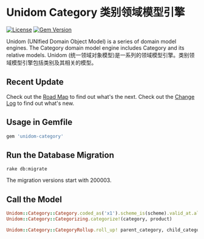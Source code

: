 # Unidom Category 类别领域模型引擎

[![License](https://img.shields.io/badge/license-MIT-green.svg)](http://opensource.org/licenses/MIT)
[![Gem Version](https://badge.fury.io/rb/unidom-category.svg)](https://badge.fury.io/rb/unidom-category)

Unidom (UNIfied Domain Object Model) is a series of domain model engines. The Category domain model engine includes Category and its relative models.
Unidom (统一领域对象模型)是一系列的领域模型引擎。类别领域模型引擎包括类别及其相关的模型。

## Recent Update
Check out the [Road Map](ROADMAP.md) to find out what's the next.
Check out the [Change Log](CHANGELOG.md) to find out what's new.

## Usage in Gemfile
```ruby
gem 'unidom-category'
```

## Run the Database Migration
```shell
rake db:migrate
```
The migration versions start with 200003.

## Call the Model
```ruby
Unidom::Category::Category.coded_as('x1').scheme_is(scheme).valid_at.alive.first
Unidom::Category::Categorizing.categorize!(category, product)

Unidom::Category::CategoryRollup.roll_up! parent_category, child_category
```
